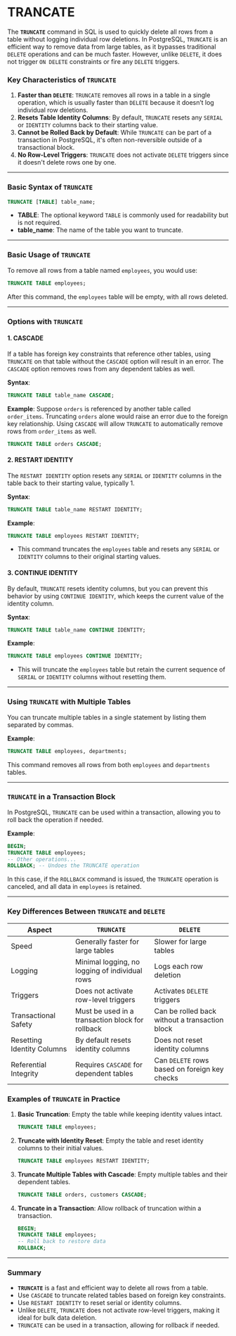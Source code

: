 # TRANCATE

The **`TRUNCATE`** command in SQL is used to quickly delete all rows from a table without logging individual row deletions. In PostgreSQL, `TRUNCATE` is an efficient way to remove data from large tables, as it bypasses traditional `DELETE` operations and can be much faster. However, unlike `DELETE`, it does not trigger `ON DELETE` constraints or fire any `DELETE` triggers.

### Key Characteristics of `TRUNCATE`

1. **Faster than `DELETE`**: `TRUNCATE` removes all rows in a table in a single operation, which is usually faster than `DELETE` because it doesn’t log individual row deletions.
2. **Resets Table Identity Columns**: By default, `TRUNCATE` resets any `SERIAL` or `IDENTITY` columns back to their starting value.
3. **Cannot be Rolled Back by Default**: While `TRUNCATE` can be part of a transaction in PostgreSQL, it's often non-reversible outside of a transactional block.
4. **No Row-Level Triggers**: `TRUNCATE` does not activate `DELETE` triggers since it doesn't delete rows one by one.

---

### Basic Syntax of `TRUNCATE`

```sql
TRUNCATE [TABLE] table_name;
```

- **TABLE**: The optional keyword `TABLE` is commonly used for readability but is not required.
- **table_name**: The name of the table you want to truncate.

---

### Basic Usage of `TRUNCATE`

To remove all rows from a table named `employees`, you would use:

```sql
TRUNCATE TABLE employees;
```

After this command, the `employees` table will be empty, with all rows deleted.

---

### Options with `TRUNCATE`

#### 1. **CASCADE**

If a table has foreign key constraints that reference other tables, using `TRUNCATE` on that table without the `CASCADE` option will result in an error. The `CASCADE` option removes rows from any dependent tables as well.

**Syntax**:

```sql
TRUNCATE TABLE table_name CASCADE;
```

**Example**:
Suppose `orders` is referenced by another table called `order_items`. Truncating `orders` alone would raise an error due to the foreign key relationship. Using `CASCADE` will allow `TRUNCATE` to automatically remove rows from `order_items` as well.

```sql
TRUNCATE TABLE orders CASCADE;
```

#### 2. **RESTART IDENTITY**

The `RESTART IDENTITY` option resets any `SERIAL` or `IDENTITY` columns in the table back to their starting value, typically 1.

**Syntax**:

```sql
TRUNCATE TABLE table_name RESTART IDENTITY;
```

**Example**:

```sql
TRUNCATE TABLE employees RESTART IDENTITY;
```

- This command truncates the `employees` table and resets any `SERIAL` or `IDENTITY` columns to their original starting values.

#### 3. **CONTINUE IDENTITY**

By default, `TRUNCATE` resets identity columns, but you can prevent this behavior by using `CONTINUE IDENTITY`, which keeps the current value of the identity column.

**Syntax**:

```sql
TRUNCATE TABLE table_name CONTINUE IDENTITY;
```

**Example**:

```sql
TRUNCATE TABLE employees CONTINUE IDENTITY;
```

- This will truncate the `employees` table but retain the current sequence of `SERIAL` or `IDENTITY` columns without resetting them.

---

### Using `TRUNCATE` with Multiple Tables

You can truncate multiple tables in a single statement by listing them separated by commas.

**Example**:

```sql
TRUNCATE TABLE employees, departments;
```

This command removes all rows from both `employees` and `departments` tables.

---

### `TRUNCATE` in a Transaction Block

In PostgreSQL, `TRUNCATE` can be used within a transaction, allowing you to roll back the operation if needed.

**Example**:

```sql
BEGIN;
TRUNCATE TABLE employees;
-- Other operations...
ROLLBACK; -- Undoes the TRUNCATE operation
```

In this case, if the `ROLLBACK` command is issued, the `TRUNCATE` operation is canceled, and all data in `employees` is retained.

---

### Key Differences Between `TRUNCATE` and `DELETE`

| Aspect                     | `TRUNCATE`                                       | `DELETE`                                       |
| -------------------------- | ------------------------------------------------ | ---------------------------------------------- |
| Speed                      | Generally faster for large tables                | Slower for large tables                        |
| Logging                    | Minimal logging, no logging of individual rows   | Logs each row deletion                         |
| Triggers                   | Does not activate row-level triggers             | Activates `DELETE` triggers                    |
| Transactional Safety       | Must be used in a transaction block for rollback | Can be rolled back without a transaction block |
| Resetting Identity Columns | By default resets identity columns               | Does not reset identity columns                |
| Referential Integrity      | Requires `CASCADE` for dependent tables          | Can `DELETE` rows based on foreign key checks  |

### Examples of `TRUNCATE` in Practice

1. **Basic Truncation**: Empty the table while keeping identity values intact.

   ```sql
   TRUNCATE TABLE employees;
   ```

2. **Truncate with Identity Reset**: Empty the table and reset identity columns to their initial values.

   ```sql
   TRUNCATE TABLE employees RESTART IDENTITY;
   ```

3. **Truncate Multiple Tables with Cascade**: Empty multiple tables and their dependent tables.

   ```sql
   TRUNCATE TABLE orders, customers CASCADE;
   ```

4. **Truncate in a Transaction**: Allow rollback of truncation within a transaction.
   ```sql
   BEGIN;
   TRUNCATE TABLE employees;
   -- Roll back to restore data
   ROLLBACK;
   ```

---

### Summary

- **`TRUNCATE`** is a fast and efficient way to delete all rows from a table.
- Use `CASCADE` to truncate related tables based on foreign key constraints.
- Use `RESTART IDENTITY` to reset serial or identity columns.
- Unlike `DELETE`, `TRUNCATE` does not activate row-level triggers, making it ideal for bulk data deletion.
- `TRUNCATE` can be used in a transaction, allowing for rollback if needed.
